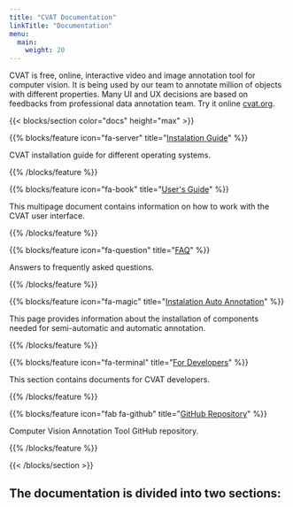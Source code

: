 ```yaml
---
title: "CVAT Documentation"
linkTitle: "Documentation"
menu:
  main:
    weight: 20
---
```



CVAT is free, online, interactive video and image annotation
tool for computer vision. It is being used by our team to
annotate million of objects with different properties. Many UI
and UX decisions are based on feedbacks from professional data
annotation team. Try it online [cvat.org](https://cvat.org).

<section id="docs">
{{< blocks/section color="docs" height="max" >}}



{{% blocks/feature icon="fa-server" title="[Instalation Guide](/docs/for-users/installation/)" %}}


CVAT installation guide for different operating systems.


{{% /blocks/feature %}}


{{% blocks/feature icon="fa-book" title="[User's Guide](/docs/for-users/user-guide/)" %}}


This multipage document contains information on how to work with the CVAT user interface.


{{% /blocks/feature %}}


{{% blocks/feature icon="fa-question" title="[FAQ](/docs/for-users/faq/)" %}}


Answers to frequently asked questions.

{{% /blocks/feature %}}


{{% blocks/feature icon="fa-magic" title="[Instalation Auto Annotation](/docs/for-users/installation_automatic_annotation/)" %}}


This page provides information about the installation of components needed for semi-automatic and automatic annotation.


{{% /blocks/feature %}}


{{% blocks/feature icon="fa-terminal" title="[For Developers](/docs/for-users/for-developers/)" %}}


This section contains documents for CVAT developers.


{{% /blocks/feature %}}


{{% blocks/feature icon="fab fa-github" title="[GitHub Repository](https://github.com/openvinotoolkit/cvat)" %}}


Computer Vision Annotation Tool GitHub repository.


{{% /blocks/feature %}}



{{< /blocks/section >}}
</section>

The documentation is divided into two sections:
---